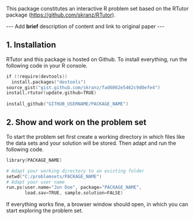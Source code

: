 This package constitutes an interactive R problem set based on the RTutor package (https://github.com/skranz/RTutor). 

--- Add **brief** description of content and link to original paper ---

## 1. Installation

RTutor and this package is hosted on Github. To install everything, run the following code in your R console.
```s
if (!require(devtools))
  install.packages("devtools")
source_gist("gist.github.com/skranz/fad6062e5462c9d0efe4")
install.rtutor(update.github=TRUE)
  
install_github("GITHUB_USERNAME/PACKAGE_NAME")
```

## 2. Show and work on the problem set
To start the problem set first create a working directory in which files like the data sets and your solution will be stored. Then adapt and run the following code.
```s
library(PACKAGE_NAME)

# Adapt your working directory to an existing folder
setwd("C:/problemsets/PACKAGE_NAME")
# Adapt your user name
run.ps(user.name="Jon Doe", package="PACKAGE_NAME",
       load.sav=TRUE, sample.solution=FALSE)
```
If everything works fine, a browser window should open, in which you can start exploring the problem set.